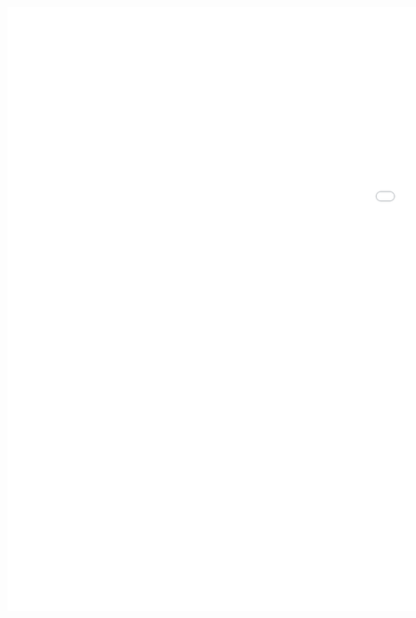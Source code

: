 <iframe allowfullscreen="true" src="BubbleSortVisualisation/index.html" style="border:none;" width="1920px" height="1080px"/>
